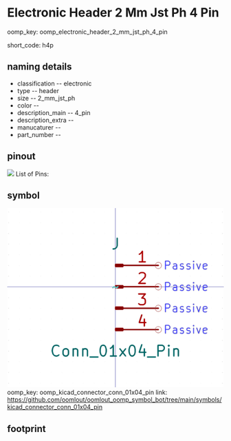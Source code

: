 # Electronic Header 2 Mm Jst Ph 4 Pin
oomp_key: oomp_electronic_header_2_mm_jst_ph_4_pin  

short_code: h4p
## naming details
* classification -- electronic
* type -- header
* size -- 2_mm_jst_ph
* color -- 
* description_main -- 4_pin
* description_extra -- 
* manucaturer -- 
* part_number -- 
## pinout
![](working_pinout_600.png)
List of Pins:

## symbol

![](symbol/0/working/working_600.png)  
oomp_key: oomp_kicad_connector_conn_01x04_pin
link: https://github.com/oomlout/oomlout_oomp_symbol_bot/tree/main/symbols/kicad_connector_conn_01x04_pin


## footprint
